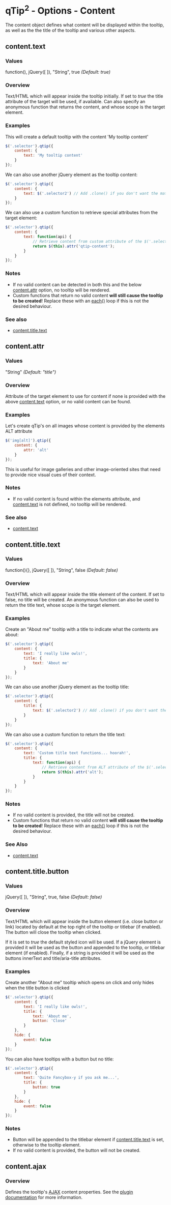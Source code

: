 # qTip<sup>2</sup> - Options - Content

The content object defines what content will be displayed within the tooltip, as well as the the title of the tooltip and various other aspects.

<a name="text"></a>
## content.text

### Values
function(), jQuery([ ]), "String", true *(Default: true)*

### Overview
Text/HTML which will appear inside the tooltip initially. If set to *true* the title attribute of the target will be used, if available. Can also specify
an anonymous function that returns the content, and whose scope is the target element.


### Examples
This will create a default tooltip with the content 'My tooltip content'

```js
$('.selector').qtip({
	content: {
		text: 'My tooltip content'
	}
});
```

We can also use another jQuery element as the tooltip content:

```js
$('.selector').qtip({
	content: {
		text: $('.selector2') // Add .clone() if you don't want the matched elements to be removed, but simply copied
	}
});
```

We can also use a custom function to retrieve special attributes from the target element:

```js
$('.selector').qtip({
	content: {
		text: function(api) {
			// Retrieve content from custom attribute of the $('.selector') elements.
			return $(this).attr('qtip-content');
		}
	}
});
```

### Notes
* If no valid content can be detected in both this and the below [content.attr](#attr) option, no tooltip will be rendered.
* Custom functions that return no valid content **will still cause the tooltip to be created**! Replace these with an [each()](http://api.jquery.com/each/) loop if this is not the desired behaviour.

### See also
* [content.title.text](#titletext)


<a name="attr"></a>
## content.attr

### Values
"String" *(Default: "title")*

### Overview
Attribute of the target element to use for content if none is provided with the above [content.text](#text) option, or no valid content can be found.


### Examples
Let's create qTip's on all images whose content is provided by the elements ALT attribute

```js
$('img[alt]').qtip({
	content: {
		attr: 'alt'
	}
});
```

This is useful for image galleries and other image-oriented sites that need to provide nice visual cues of their context.

### Notes
* If no valid content is found within the elements attribute, and [content.text](#text) is not defined, no tooltip will be rendered.

### See also
* [content.text](#text)


<a name="titletext"></a>
## content.title.text

### Values
function(){}, jQuery([ ]), "String", false *(Default: false)*

### Overview
Text/HTML which will appear inside the title element of the content. If set to false, no title will be created. An anonymous function can also be used to return
the title text, whose scope is the target element.

### Examples
Create an "About me" tooltip with a title to indicate what the contents are about:

```js
$('.selector').qtip({
	content: {
		text: 'I really like owls!',
		title: {
			text: 'About me'
		}
	}
});
```

We can also use another jQuery element as the tooltip title:

```js
$('.selector').qtip({
	content: {
		title: {
			text: $('.selector2') // Add .clone() if you don't want the matched elements to be removed, but simply copied
		}
	}
});
```

We can also use a custom function to return the title text:

```js
$('.selector').qtip({
	content: {
		text: 'Custom title text functions... hoorah!',
		title: {
			text: function(api) {
				// Retrieve content from ALT attribute of the $('.selector') element
				return $(this).attr('alt');
			}
		}
	}
});
```

### Notes
* If no valid content is provided, the title will not be created.
* Custom functions that return no valid content **will still cause the tooltip to be created**! Replace these with an [each()](http://api.jquery.com/each/) loop if this is not the desired behaviour.

### See Also
* [content.text](#text)



<a name="titlebutton"></a>
## content.title.button

### Values
jQuery([ ]), "String", true, false *(Default: false)*

### Overview
Text/HTML which will appear inside the button element (i.e. close button or link) located by default at the top right of the tooltip or titlebar (if enabled). The button will close the tooltip when clicked.

If it is set to *true* the default styled icon will be used. If a jQuery element is provided it will be used as the button and appended to the tooltip, or titlebar element
(if enabled). Finally, if a string is provided it will be used as the buttons innerText and title/aria-title attributes.

### Examples
Create another "About me" tooltip which opens on click and only hides when the title button is clicked

```js
$('.selector').qtip({
	content: {
		text: 'I really like owls!',
		title: {
			text: 'About me',
			button: 'Close'
		}
	},
	hide: {
		event: false
	}
});
```
You can also have tooltips with a button but no title:

```js
$('.selector').qtip({
	content: {
		text: 'Quite Fancybox-y if you ask me...',
		title: {
			button: true
		}
	},
	hide: {
		event: false
	}
});
```

### Notes
* Button will be appended to the titlebar element if [content.title.text](#titletext) is set, otherwise to the tooltip element.
* If no valid content is provided, the button will not be created.


<a name="ajax"></a>
## content.ajax

### Overview
Defines the tooltip's [AJAX](./plugins/ajax.md) content properties. See the [plugin documentation](./plugins/ajax.md) for more information.